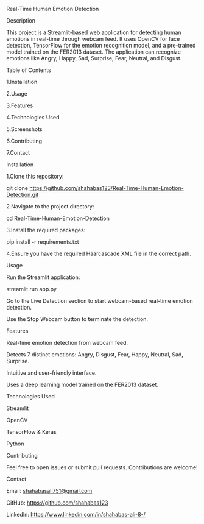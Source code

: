 Real-Time Human Emotion Detection

Description

This project is a Streamlit-based web application for detecting human emotions in real-time through webcam feed. It uses OpenCV for face detection, TensorFlow for the emotion recognition model, and a pre-trained model trained on the FER2013 dataset. The application can recognize emotions like Angry, Happy, Sad, Surprise, Fear, Neutral, and Disgust.



Table of Contents


1.Installation


2.Usage


3.Features


4.Technologies Used


5.Screenshots


6.Contributing


7.Contact


Installation

1.Clone this repository:

git clone https://github.com/shahabas123/Real-Time-Human-Emotion-Detection.git


2.Navigate to the project directory:

cd Real-Time-Human-Emotion-Detection


3.Install the required packages:

pip install -r requirements.txt

4.Ensure you have the required Haarcascade XML file in the correct path.


Usage

Run the Streamlit application:

streamlit run app.py

Go to the Live Detection section to start webcam-based real-time emotion detection.

Use the Stop Webcam button to terminate the detection.


Features

Real-time emotion detection from webcam feed.

Detects 7 distinct emotions: Angry, Disgust, Fear, Happy, Neutral, Sad, Surprise.

Intuitive and user-friendly interface.

Uses a deep learning model trained on the FER2013 dataset.


Technologies Used

Streamlit

OpenCV

TensorFlow & Keras

Python


Contributing

Feel free to open issues or submit pull requests. Contributions are welcome!


Contact

Email: shahabasali751@gmail.com

GitHub: https://github.com/shahabas123

LinkedIn: https://www.linkedin.com/in/shahabas-ali-8-/